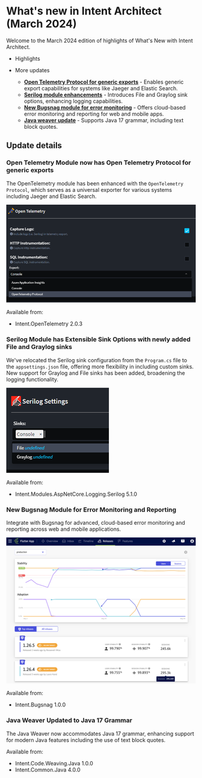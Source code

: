 # What's new in Intent Architect (March 2024)

Welcome to the March 2024 edition of highlights of What's New with Intent Architect.

- Highlights

- More updates
  - **[Open Telemetry Protocol for generic exports](#open-telemetry-module-now-has-open-telemetry-protocol-for-generic-exports)** - Enables generic export capabilities for systems like Jaeger and Elastic Search.
  - **[Serilog module enhancements](#serilog-module-has-extensible-sink-options-with-newly-added-file-and-graylog-sinks)** - Introduces File and Graylog sink options, enhancing logging capabilities.
  - **[New Bugsnag module for error monitoring](#new-bugsnag-module-for-error-monitoring-and-reporting)** - Offers cloud-based error monitoring and reporting for web and mobile apps.
  - **[Java weaver update](#java-weaver-updated-to-java-17-grammar)** - Supports Java 17 grammar, including text block quotes.

## Update details

### Open Telemetry Module now has Open Telemetry Protocol for generic exports

The OpenTelemetry module has been enhanced with the `OpenTelemetry Protocol`, which serves as a universal exporter for various systems including Jaeger and Elastic Search.

![Open Telemetry Options](images/open-telemetry-options.png)

Available from:

- Intent.OpenTelemetry 2.0.3

### Serilog Module has Extensible Sink Options with newly added File and Graylog sinks

We've relocated the Serilog sink configuration from the `Program.cs` file to the `appsettings.json` file, offering more flexibility in including custom sinks. New support for Graylog and File sinks has been added, broadening the logging functionality.

![Serilog sink options](images/serilog-graylog.png)

Available from:

- Intent.Modules.AspNetCore.Logging.Serilog 5.1.0

### New Bugsnag Module for Error Monitoring and Reporting

Integrate with Bugsnag for advanced, cloud-based error monitoring and reporting across web and mobile applications.

![Bugsnag UI Sample](images/bugsnag-ui-sample.png)

Available from:

- Intent.Bugsnag 1.0.0

### Java Weaver Updated to Java 17 Grammar

The Java Weaver now accommodates Java 17 grammar, enhancing support for modern Java features including the use of text block quotes.

Available from:

- Intent.Code.Weaving.Java 1.0.0
- Intent.Common.Java 4.0.0
